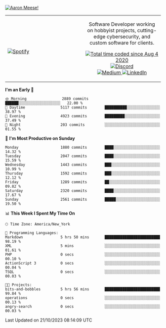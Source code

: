 [![Aaron Meese!](https://user-images.githubusercontent.com/17814535/88975338-a2aabf00-d27f-11ea-963f-8a19608716b4.png)](https://github.com/ajmeese7/readme-ascii "README ASCII")

<!-- Modified from project here: https://github.com/novatorem/novatorem -->
<table width="100%">
  <tr>
  <td width="50%">

&nbsp; <br> [![Spotify](https://ajmeese7.vercel.app/api/spotify)](https://open.spotify.com/user/ajmeese)

  </td>
  <td width="50%">
    <p align="center">
    Software Developer working on hobbyist projects, cutting-edge cybersecurity, and custom software for clients.
    </p>
    <p align="center">
      <a href="https://wakatime.com/@f726891d-3b02-46cd-9b60-e8c59f9e2b14">
        <img src="https://wakatime.com/badge/user/f726891d-3b02-46cd-9b60-e8c59f9e2b14.svg" alt="Total time coded since Aug 4 2020" title="WakaTime" />
      </a>
      <a href="http://link.aaronmeese.com/discord">
        <img src="https://img.shields.io/badge/discord-ajmeese7%234835-369?style=flat-square&logo=discord&logoColor=white&color=purple" alt="Discord" title="Discord">
      </a>
      <br />
      <a href="https://link.aaronmeese.com/medium">
        <img src="https://img.shields.io/badge/medium-ajmeese7-1DB954?style=flat-square&logo=medium&logoColor=white" alt="Medium" title="Medium">
      </a>
      <a href="https://link.aaronmeese.com/linkedin">
        <img src="https://img.shields.io/badge/linkedIn-aaronmeese-1DB954?style=flat-square&logo=linkedin&logoColor=white&color=blue" alt="LinkedIn" title="LinkedIn">
      </a>
    </p>
  </td>

</table>

[//]: <> (The `&nbsp;` is to have Aphelion take up more space)

<!--START_SECTION:waka-->
**I'm an Early 🐤** 

```text
🌞 Morning                2889 commits        ██████░░░░░░░░░░░░░░░░░░░   22.00 % 
🌆 Daytime                5117 commits        ██████████░░░░░░░░░░░░░░░   38.97 % 
🌃 Evening                4923 commits        █████████░░░░░░░░░░░░░░░░   37.49 % 
🌙 Night                  203 commits         ░░░░░░░░░░░░░░░░░░░░░░░░░   01.55 % 
```
📅 **I'm Most Productive on Sunday** 

```text
Monday                   1880 commits        ████░░░░░░░░░░░░░░░░░░░░░   14.32 % 
Tuesday                  2047 commits        ████░░░░░░░░░░░░░░░░░░░░░   15.59 % 
Wednesday                1443 commits        ███░░░░░░░░░░░░░░░░░░░░░░   10.99 % 
Thursday                 1592 commits        ███░░░░░░░░░░░░░░░░░░░░░░   12.12 % 
Friday                   1289 commits        ██░░░░░░░░░░░░░░░░░░░░░░░   09.82 % 
Saturday                 2320 commits        ████░░░░░░░░░░░░░░░░░░░░░   17.67 % 
Sunday                   2561 commits        █████░░░░░░░░░░░░░░░░░░░░   19.50 % 
```


📊 **This Week I Spent My Time On** 

```text
🕑︎ Time Zone: America/New_York

💬 Programming Languages: 
Markdown                 5 hrs 50 mins       █████████████████████████   98.19 % 
XML                      5 mins              ░░░░░░░░░░░░░░░░░░░░░░░░░   01.61 % 
PHP                      0 secs              ░░░░░░░░░░░░░░░░░░░░░░░░░   00.10 % 
ActionScript 3           0 secs              ░░░░░░░░░░░░░░░░░░░░░░░░░   00.04 % 
TSQL                     0 secs              ░░░░░░░░░░░░░░░░░░░░░░░░░   00.03 % 

🐱‍💻 Projects: 
bits-and-bobbles         5 hrs 56 mins       █████████████████████████   99.84 % 
operations               0 secs              ░░░░░░░░░░░░░░░░░░░░░░░░░   00.13 % 
angry-search             0 secs              ░░░░░░░░░░░░░░░░░░░░░░░░░   00.03 % 
```


 Last Updated on 21/10/2023 08:14:09 UTC
<!--END_SECTION:waka-->
